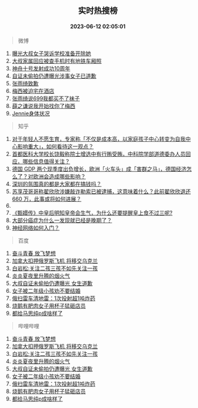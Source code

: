 <div align="center"><h2>实时热搜榜</h2><h4>2023-06-12 02:05:01</h4></div>

> 微博  

1. [曝光大叔女子哭诉学校准备开除她](https://s.weibo.com/weibo?q=%23%E6%9B%9D%E5%85%89%E5%A4%A7%E5%8F%94%E5%A5%B3%E5%AD%90%E5%93%AD%E8%AF%89%E5%AD%A6%E6%A0%A1%E5%87%86%E5%A4%87%E5%BC%80%E9%99%A4%E5%A5%B9%23&t=31&band_rank=1&Refer=top)<br />
2. [大叔家属回应被查手机时有地铁车厢照](https://s.weibo.com/weibo?q=%23%E5%A4%A7%E5%8F%94%E5%AE%B6%E5%B1%9E%E5%9B%9E%E5%BA%94%E8%A2%AB%E6%9F%A5%E6%89%8B%E6%9C%BA%E6%97%B6%E6%9C%89%E5%9C%B0%E9%93%81%E8%BD%A6%E5%8E%A2%E7%85%A7%23&t=31&band_rank=2&Refer=top)<br />
3. [神舟十号发射成功10周年](https://s.weibo.com/weibo?q=%23%E7%A5%9E%E8%88%9F%E5%8D%81%E5%8F%B7%E5%8F%91%E5%B0%84%E6%88%90%E5%8A%9F10%E5%91%A8%E5%B9%B4%23&t=31&band_rank=3&Refer=top)<br />
4. [自证未偷拍仍遭曝光涉事女子已道歉](https://s.weibo.com/weibo?q=%23%E8%87%AA%E8%AF%81%E6%9C%AA%E5%81%B7%E6%8B%8D%E4%BB%8D%E9%81%AD%E6%9B%9D%E5%85%89%E6%B6%89%E4%BA%8B%E5%A5%B3%E5%AD%90%E5%B7%B2%E9%81%93%E6%AD%89%23&t=31&band_rank=4&Refer=top)<br />
5. [张雨绮致歉](https://s.weibo.com/weibo?q=%E5%BC%A0%E9%9B%A8%E7%BB%AE%E8%87%B4%E6%AD%89&t=31&band_rank=5&Refer=top)<br />
6. [梅西被迫宅在酒店](https://s.weibo.com/weibo?q=%23%E6%A2%85%E8%A5%BF%E8%A2%AB%E8%BF%AB%E5%AE%85%E5%9C%A8%E9%85%92%E5%BA%97%23&t=31&band_rank=6&Refer=top)<br />
7. [张雨绮说699我都买不了袜子](https://s.weibo.com/weibo?q=%23%E5%BC%A0%E9%9B%A8%E7%BB%AE%E8%AF%B4699%E6%88%91%E9%83%BD%E4%B9%B0%E4%B8%8D%E4%BA%86%E8%A2%9C%E5%AD%90%23&t=31&band_rank=7&Refer=top)<br />
8. [薛之谦说我开始找你了梅西](https://s.weibo.com/weibo?q=%23%E8%96%9B%E4%B9%8B%E8%B0%A6%E8%AF%B4%E6%88%91%E5%BC%80%E5%A7%8B%E6%89%BE%E4%BD%A0%E4%BA%86%E6%A2%85%E8%A5%BF%23&t=31&band_rank=8&Refer=top)<br />
9. [Jennie身体状况](https://s.weibo.com/weibo?q=%23Jennie%E8%BA%AB%E4%BD%93%E7%8A%B6%E5%86%B5%23&t=31&band_rank=9&Refer=top)<br />

> 知乎  

1. [对于年轻人不愿生育，专家称「不仅是成本高，以家庭孩子中心转变为自我中心影响重大」，如何看待这一观点？](https://www.zhihu.com/question/606014215)<br />
2. [首都医科大学校长饶毅称院士增选中有行贿受贿，中科院学部道德委办人员回应，哪些信息值得关注？](https://www.zhihu.com/question/606031181)<br />
3. [德国 GDP 两个现季度出负增长，欧洲「火车头」成「害群之马」，德国经济怎么了？对欧洲会造成哪些影响？](https://www.zhihu.com/question/605491276)<br />
4. [深圳的氛围真的都是大家都在搞钱吗？](https://www.zhihu.com/question/512330743)<br />
5. [苏享茂哥哥称翟欣欣涉嫌敲诈勒索已被逮捕，这意味着什么？此前翟欣欣退还 660 万，此事或将如何进展？](https://www.zhihu.com/question/605647767)<br />
6. []()<br />
7. [《甄嬛传》中皇后明知皇帝会生气，为什么还要提醒皇上食不过三呢?](https://www.zhihu.com/question/604215083)<br />
8. [大部分癌症为什么一发现就已经是晚期了？](https://www.zhihu.com/question/605136048)<br />
9. [神经网络如何入门？](https://www.zhihu.com/question/313723292)<br />

> 百度  

1. [奋斗青春 放飞梦想](https://www.baidu.com/s?wd=%E5%A5%8B%E6%96%97%E9%9D%92%E6%98%A5+%E6%94%BE%E9%A3%9E%E6%A2%A6%E6%83%B3&sa=fyb_news&rsv_dl=fyb_news)<br />
2. [加拿大扣押俄罗斯飞机 将移交乌克兰](https://www.baidu.com/s?wd=%E5%8A%A0%E6%8B%BF%E5%A4%A7%E6%89%A3%E6%8A%BC%E4%BF%84%E7%BD%97%E6%96%AF%E9%A3%9E%E6%9C%BA+%E5%B0%86%E7%A7%BB%E4%BA%A4%E4%B9%8C%E5%85%8B%E5%85%B0&sa=fyb_news&rsv_dl=fyb_news)<br />
3. [白岩松:关注二孩三孩不如先关注一孩](https://www.baidu.com/s?wd=%E7%99%BD%E5%B2%A9%E6%9D%BE%3A%E5%85%B3%E6%B3%A8%E4%BA%8C%E5%AD%A9%E4%B8%89%E5%AD%A9%E4%B8%8D%E5%A6%82%E5%85%88%E5%85%B3%E6%B3%A8%E4%B8%80%E5%AD%A9&sa=fyb_news&rsv_dl=fyb_news)<br />
4. [炎炎夏夜里升腾的烟火气](https://www.baidu.com/s?wd=%E7%82%8E%E7%82%8E%E5%A4%8F%E5%A4%9C%E9%87%8C%E5%8D%87%E8%85%BE%E7%9A%84%E7%83%9F%E7%81%AB%E6%B0%94&sa=fyb_news&rsv_dl=fyb_news)<br />
5. [大叔自证未偷拍仍遭曝光 女生道歉](https://www.baidu.com/s?wd=%E5%A4%A7%E5%8F%94%E8%87%AA%E8%AF%81%E6%9C%AA%E5%81%B7%E6%8B%8D%E4%BB%8D%E9%81%AD%E6%9B%9D%E5%85%89+%E5%A5%B3%E7%94%9F%E9%81%93%E6%AD%89&sa=fyb_news&rsv_dl=fyb_news)<br />
6. [女子被二年级小孩劝不要结婚](https://www.baidu.com/s?wd=%E5%A5%B3%E5%AD%90%E8%A2%AB%E4%BA%8C%E5%B9%B4%E7%BA%A7%E5%B0%8F%E5%AD%A9%E5%8A%9D%E4%B8%8D%E8%A6%81%E7%BB%93%E5%A9%9A&sa=fyb_news&rsv_dl=fyb_news)<br />
7. [俄扫雷车清地雷：1次投射超1吨炸药](https://www.baidu.com/s?wd=%E4%BF%84%E6%89%AB%E9%9B%B7%E8%BD%A6%E6%B8%85%E5%9C%B0%E9%9B%B7%EF%BC%9A1%E6%AC%A1%E6%8A%95%E5%B0%84%E8%B6%851%E5%90%A8%E7%82%B8%E8%8D%AF&sa=fyb_news&rsv_dl=fyb_news)<br />
8. [烧鹅有肥肉女子用杯子猛砸店员](https://www.baidu.com/s?wd=%E7%83%A7%E9%B9%85%E6%9C%89%E8%82%A5%E8%82%89%E5%A5%B3%E5%AD%90%E7%94%A8%E6%9D%AF%E5%AD%90%E7%8C%9B%E7%A0%B8%E5%BA%97%E5%91%98&sa=fyb_news&rsv_dl=fyb_news)<br />
9. [都给马思纯p成啥样了](https://www.baidu.com/s?wd=%E9%83%BD%E7%BB%99%E9%A9%AC%E6%80%9D%E7%BA%AFp%E6%88%90%E5%95%A5%E6%A0%B7%E4%BA%86&sa=fyb_news&rsv_dl=fyb_news)<br />

> 哔哩哔哩  

1. [奋斗青春 放飞梦想](https://www.baidu.com/s?wd=%E5%A5%8B%E6%96%97%E9%9D%92%E6%98%A5+%E6%94%BE%E9%A3%9E%E6%A2%A6%E6%83%B3&sa=fyb_news&rsv_dl=fyb_news)<br />
2. [加拿大扣押俄罗斯飞机 将移交乌克兰](https://www.baidu.com/s?wd=%E5%8A%A0%E6%8B%BF%E5%A4%A7%E6%89%A3%E6%8A%BC%E4%BF%84%E7%BD%97%E6%96%AF%E9%A3%9E%E6%9C%BA+%E5%B0%86%E7%A7%BB%E4%BA%A4%E4%B9%8C%E5%85%8B%E5%85%B0&sa=fyb_news&rsv_dl=fyb_news)<br />
3. [白岩松:关注二孩三孩不如先关注一孩](https://www.baidu.com/s?wd=%E7%99%BD%E5%B2%A9%E6%9D%BE%3A%E5%85%B3%E6%B3%A8%E4%BA%8C%E5%AD%A9%E4%B8%89%E5%AD%A9%E4%B8%8D%E5%A6%82%E5%85%88%E5%85%B3%E6%B3%A8%E4%B8%80%E5%AD%A9&sa=fyb_news&rsv_dl=fyb_news)<br />
4. [炎炎夏夜里升腾的烟火气](https://www.baidu.com/s?wd=%E7%82%8E%E7%82%8E%E5%A4%8F%E5%A4%9C%E9%87%8C%E5%8D%87%E8%85%BE%E7%9A%84%E7%83%9F%E7%81%AB%E6%B0%94&sa=fyb_news&rsv_dl=fyb_news)<br />
5. [大叔自证未偷拍仍遭曝光 女生道歉](https://www.baidu.com/s?wd=%E5%A4%A7%E5%8F%94%E8%87%AA%E8%AF%81%E6%9C%AA%E5%81%B7%E6%8B%8D%E4%BB%8D%E9%81%AD%E6%9B%9D%E5%85%89+%E5%A5%B3%E7%94%9F%E9%81%93%E6%AD%89&sa=fyb_news&rsv_dl=fyb_news)<br />
6. [女子被二年级小孩劝不要结婚](https://www.baidu.com/s?wd=%E5%A5%B3%E5%AD%90%E8%A2%AB%E4%BA%8C%E5%B9%B4%E7%BA%A7%E5%B0%8F%E5%AD%A9%E5%8A%9D%E4%B8%8D%E8%A6%81%E7%BB%93%E5%A9%9A&sa=fyb_news&rsv_dl=fyb_news)<br />
7. [俄扫雷车清地雷：1次投射超1吨炸药](https://www.baidu.com/s?wd=%E4%BF%84%E6%89%AB%E9%9B%B7%E8%BD%A6%E6%B8%85%E5%9C%B0%E9%9B%B7%EF%BC%9A1%E6%AC%A1%E6%8A%95%E5%B0%84%E8%B6%851%E5%90%A8%E7%82%B8%E8%8D%AF&sa=fyb_news&rsv_dl=fyb_news)<br />
8. [烧鹅有肥肉女子用杯子猛砸店员](https://www.baidu.com/s?wd=%E7%83%A7%E9%B9%85%E6%9C%89%E8%82%A5%E8%82%89%E5%A5%B3%E5%AD%90%E7%94%A8%E6%9D%AF%E5%AD%90%E7%8C%9B%E7%A0%B8%E5%BA%97%E5%91%98&sa=fyb_news&rsv_dl=fyb_news)<br />
9. [都给马思纯p成啥样了](https://www.baidu.com/s?wd=%E9%83%BD%E7%BB%99%E9%A9%AC%E6%80%9D%E7%BA%AFp%E6%88%90%E5%95%A5%E6%A0%B7%E4%BA%86&sa=fyb_news&rsv_dl=fyb_news)<br />
